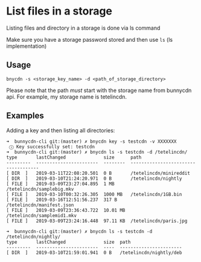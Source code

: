 # List files in a storage

Listing files and directory in a storage is done via ls command

Make sure you have a storage password stored and then use `ls` (ls implementation)

## Usage
```console
bnycdn -s <storage_key_name> -d <path_of_storage_directory>
```

Please note that the path *must* start with the storage name from bunnycdn api.
For example, my storage name is tetelincdn.

## Examples
Adding a key and then listing all directories:
```console
➜  bunnycdn-cli git:(master) ✗ bnycdn key -s testcdn -v XXXXXXX
 ⓘ Key successfully set: testcdn
➜  bunnycdn-cli git:(master) ✗ bnycdn ls -s testcdn -d /tetelincdn/                                          
type       lastChanged              size      path                                
---------  -----------------------  --------  ------------------------------------
[ DIR  ]   2019-03-11T22:08:20.501  0 B       /tetelincdn/minireddit              
[ DIR  ]   2019-03-10T21:24:20.971  0 B       /tetelincdn/nightly                 
[ FILE ]   2019-03-09T23:27:04.895  1 MB      /tetelincdn/samplebig.mkv           
[ FILE ]   2019-03-10T00:32:26.305  1000 MB   /tetelincdn/1GB.bin                 
[ FILE ]   2019-03-16T12:51:56.237  317 B     /tetelincdn/manifest.json           
[ FILE ]   2019-03-09T23:36:43.722  10.01 MB  /tetelincdn/samplemid1.mkv          
[ FILE ]   2019-03-09T23:24:16.448  97.11 KB  /tetelincdn/paris.jpg               

➜  bunnycdn-cli git:(master) ✗ bnycdn ls -s testcdn -d /tetelincdn/nightly/
type       lastChanged              size  path                   
---------  -----------------------  ----  -----------------------
[ DIR  ]   2019-03-10T21:59:01.941  0 B   /tetelincdn/nightly/deb

```

